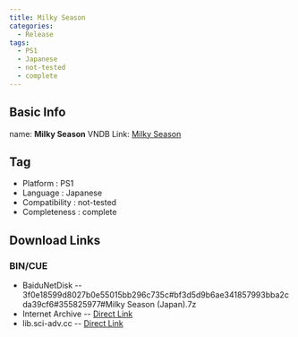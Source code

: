 ```yaml
---
title: Milky Season
categories:
  - Release
tags:
  - PS1
  - Japanese
  - not-tested
  - complete
---
```

## Basic Info

name: **Milky Season**
VNDB Link: [Milky Season](https://vndb.org/r15019)

## Tag
 - Platform : PS1
 - Language : Japanese
 - Compatibility : not-tested
 - Completeness : complete

## Download Links
### BIN/CUE
 - BaiduNetDisk
 -- 3f0e18599d8027b0e55015bb296c735c#bf3d5d9b6ae341857993bba2cda39cf6#355825977#Milky Season (Japan).7z
 - Internet Archive
 -- [Direct Link](https://archive.org/download/sony_playstation_part3/Milky%20Season%20%28Japan%29.zip)
 - lib.sci-adv.cc
 -- [Direct Link](https://pan.mcseekeri.top/api/raw/?path=/K%E7%A4%BE%E6%95%B4%E5%90%88/Milky%20Season%20(Japan).7z)